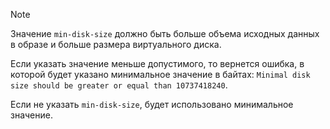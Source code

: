 >[!NOTE]
>
>Значение `min-disk-size` должно быть больше объема исходных данных в образе и больше размера виртуального диска.
>
>Если указать значение меньше допустимого, то вернется ошибка, в которой будет указано минимальное значение в байтах: `Minimal disk size should be greater or equal than 10737418240`.
>
>Если не указать `min-disk-size`, будет использовано минимальное значение.